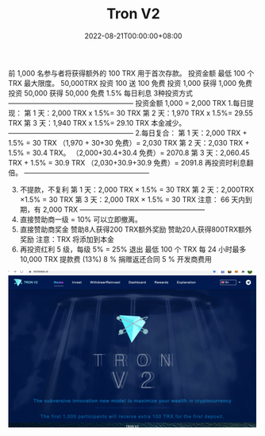 ﻿---
title: "Tron V2"
description: "100% 安全，在 TRONSCAN 中验证。 经审计的智能合约DApp，日赚3%！"
date: 2022-08-21T00:00:00+08:00
lastmod: 2022-08-21T00:00:00+08:00
draft: false
authors: ["boogArno"]
featuredImage: "tron-v2-1.png"
tags: ["High risk","Tron V2"]
categories: ["nfts"]
nfts: ["High risk"]
blockchain: "TRON"
website: "https://dappradar.com/"
twitter: "https://twitter.com/TronV2Project"
discord: ""
telegram: "https://t.me/V2tron"
github: ""
youtube: ""
twitch: ""
facebook: ""
instagram: ""
reddit: ""
medium: ""
steam: ""
gitbook: ""
googleplay: ""
appstore: ""
status: "Live"
weight: 
lightgallery: true
toc: true
pinned: false
recommend: false
recommend1: false
---
前 1,000 名参与者将获得额外的 100 TRX 用于首次存款。
投资金额
最低 100 个 TRX
最大限度。 50,000TRX
投资 100 送 100 免费
投资 1,000 获得 1,000 免费
投资 50,000 获得 50,000 免费
1.5% 每日利息
3种投资方式
——————————————————
投资金额 1,000 = 2,000 TRX
1.每日提现：
第 1 天：2,000 TRX x 1.5%= 30 TRX
第 2 天：1,970 TRX x 1.5%= 29.55 TRX
第 3 天：1,940 TRX x 1.5%= 29.10 TRX
本金减少。
——————————————————
2.每日复合：
第 1 天：2,000 TRX + 1.5% = 30 TRX
（1,970 + 30+30 免费）= 2,030 TRX
第 2 天：2,030 TRX + 1.5% = 30.4 TRX。
（2,000+30.4+30.4 免费）= 2070.8
第 3 天：2,060.45 TRX + 1.5% = 30.9 TRX
（2,030+30.9+30.9 免费）= 2091.8
再投资时利息翻倍。
——————————————————

3. 不提款，不复利
第 1 天：2,000 TRX × 1.5% = 30 TRX
第 2 天：2,000TRX ×1.5% = 30 TRX
第 3 天：2,000 TRX × 1.5% = 30 TRX
注意： 66 天内到期，有 2,000 TRX
——————————————————
1. 直接赞助商一级 = 10%
可以立即撤离。
2. 直接赞助商奖金
赞助8人获得200 TRX额外奖励
赞助20人获得800TRX额外奖励
注意：TRX 将添加到本金
3. 再投资红利
5 级，每级 5% = 25%
退出
最低 100 个 TRX
每 24 小时最多 10,000 TRX
提款费 (13%)
8 % 捐赠返还合同
5 % 开发商费用

![tronv2-dapp-high-risk-tron-image1-500x315_6c1a0050a47d0a56e1a1ab7bffe35b16](tronv2-dapp-high-risk-tron-image1-500x315_6c1a0050a47d0a56e1a1ab7bffe35b16.png)